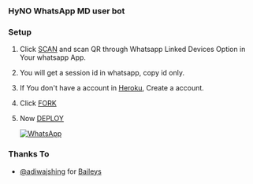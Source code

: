 ### HyNO WhatsApp MD user bot

### Setup

1. Click [SCAN](https://replit.com/@HyNO-BOT/HyNO-MD-SCANNER) and scan QR through Whatsapp Linked Devices Option in Your whatsapp App.
2. You will get a session id in whatsapp, copy id only.
3. If You don't have a account in [Heroku](https://signup.heroku.com/), Create a account.
4. Click [FORK](https://github.com/paht-test-91/hyno-whatsapp-bot-md/fork)
5. Now [DEPLOY](https://heroku.com/deploy?template=https://github.com/paht-test-91/hyno-whatsapp-bot-md)

   <a href="https://wa.me/989389383634"><img alt="WhatsApp" src="https://img.shields.io/badge/-Owner-lightgrey?style=for-the-badge&logo=whatsapp&logoColor=white"/></a>

### Thanks To

- [@adiwajshing](https://github.com/adiwajshing) for [Baileys](https://github.com/adiwajshing/Baileys)
